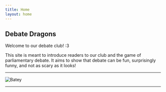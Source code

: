 ```yaml
---
title: Home
layout: home
---
```


## Debate Dragons
Welcome to our debate club! :3 

This site is meant to introduce readers to our club and the game of parliamentary debate. It aims to show that debate can be fun, surprisingly funny, and not as scary as it looks! 

----

![Batey](/debate-dragons/assets/images/batey.webp)

----

[Just the Docs]: https://just-the-docs.github.io/just-the-docs/
[GitHub Pages]: https://docs.github.com/en/pages
[README]: https://github.com/just-the-docs/just-the-docs-template/blob/main/README.md
[Jekyll]: https://jekyllrb.com
[GitHub Pages / Actions workflow]: https://github.blog/changelog/2022-07-27-github-pages-custom-github-actions-workflows-beta/
[use this template]: https://github.com/just-the-docs/just-the-docs-template/generate
